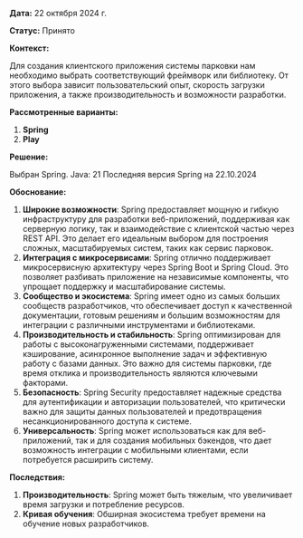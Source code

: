 
**Дата:** 22 октября 2024 г.

**Статус:** Принято

**Контекст:** 

Для создания клиентского приложения системы парковки нам необходимо выбрать соответствующий фреймворк или библиотеку. От этого выбора зависит пользовательский опыт, скорость загрузки приложения, а также производительность и возможности разработки.

**Рассмотренные варианты:**

1. **Spring**
2. **Play** 

**Решение:**

Выбран Spring.
Java: 21
Последняя версия Spring на 22.10.2024

**Обоснование:**

1. **Широкие возможности**: Spring предоставляет мощную и гибкую инфраструктуру для разработки веб-приложений, поддерживая как серверную логику, так и взаимодействие с клиентской частью через REST API. Это делает его идеальным выбором для построения сложных, масштабируемых систем, таких как сервис парковок.
2. **Интеграция с микросервисами**: Spring отлично поддерживает микросервисную архитектуру через Spring Boot и Spring Cloud. Это позволяет разбивать приложение на независимые компоненты, что упрощает поддержку и масштабирование системы.
3. **Сообщество и экосистема**: Spring имеет одно из самых больших сообществ разработчиков, что обеспечивает доступ к качественной документации, готовым решениям и большим возможностям для интеграции с различными инструментами и библиотеками.
4. **Производительность и стабильность**: Spring оптимизирован для работы с высоконагруженными системами, поддерживает кэширование, асинхронное выполнение задач и эффективную работу с базами данных. Это важно для системы парковки, где время отклика и производительность являются ключевыми факторами.
5. **Безопасность**: Spring Security предоставляет надежные средства для аутентификации и авторизации пользователей, что критически важно для защиты данных пользователей и предотвращения несанкционированного доступа к системе.
6. **Универсальность**: Spring может использоваться как для веб-приложений, так и для создания мобильных бэкендов, что дает возможность интеграции с мобильными клиентами, если потребуется расширить систему.


**Последствия:**

1. **Производительность**: Spring может быть тяжелым, что увеличивает время загрузки и потребление ресурсов.
2. **Кривая обучения**: Обширная экосистема требует времени на обучение новых разработчиков.

<!-- 
    Ещё 2-3 ADR, специфичных для нашей области. Например в postgresql шардинг данных. Или будем не шардить, а использовать только мастер.
    Конкретно, какие данные. Что слишком большое. Подходит ли NoSql? Нет смысла, например, хранить позиции с GPS датчиков. Нет смысла их хранить
    в postgresql. Возможно лучше другая модель БД. Лучше добавить спцифику... "Солгалсно пронозам... Будет нагружен этот контекст... См. требования к масштарбирования, производительности..."
    "Поиск. Например, по всей карте или стране. 2gis какйо город? Одна база на карту... Упираемся в базу и грузим город, а всё вместе - другие
    требования. Поиск парковок среди многих регионов. А какой механизм Postgrseql? А какие индексы? Немного про реализацию. Инженерной мякотки... 1 - 2 решений. Соцсеть: Миллиарды пользователей. Комментов миллиарды. Как их хранить? Шардинг нужен. Невозможно в одной всё хранить.
 -->